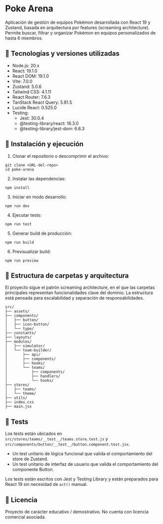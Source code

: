 # Poke Arena

Aplicación de gestión de equipos Pokémon desarrollada con React 19 y Zustand, basada en arquitectura por features (screaming architecture). Permite buscar, filtrar y organizar Pokémon en equipos personalizados de hasta 6 miembros.

## 🧩 Tecnologías y versiones utilizadas

- Node.js: 20.x
- React: 19.1.0
- React DOM: 19.1.0
- Vite: 7.0.0
- Zustand: 5.0.6
- Tailwind CSS: 4.1.11
- React Router: 7.6.3
- TanStack React Query: 5.81.5
- Lucide React: 0.525.0
- Testing:
  - Jest: 30.0.4
  - @testing-library/react: 16.3.0
  - @testing-library/jest-dom: 6.6.3

## 🚀 Instalación y ejecución

1. Clonar el repositorio o descomprimir el archivo:

```
git clone <URL-del-repo>
cd poke-arena
```

2. Instalar las dependencias:

```
npm install
```

3. Iniciar en modo desarrollo:

```
npm run dev
```

4. Ejecutar tests:

```
npm run test
```

5. Generar build de producción:

```
npm run build
```

6. Previsualizar build:

```
npm run preview
```

## 📁 Estructura de carpetas y arquitectura

El proyecto sigue el patrón screaming architecture, en el que las carpetas principales representan funcionalidades clave del dominio. La estructura está pensada para escalabilidad y separación de responsabilidades.

```
src/
├── assets/
├── components/
│   ├── button/
│   ├── icon-button/
│   └── type/
├── constants/
├── layouts/
├── modules/
│   ├── simulator/
│   └── team-builder/
│       ├── api/
│       ├── components/
│       ├── hooks/
│       └── teams/
│           ├── components/
│           ├── handlers/
│           └── hooks/
├── stores/
│   ├── teams/
│   └── theme/
├── utils/
├── index.css
├── main.jsx
```

## 🧪 Tests

Los tests están ubicados en `src/stores/teams/__test__/teams.store.test.js` y `src/components/button/__test__/button.component.test.jsx`.

- Un test unitario de lógica funcional que valida el comportamiento del store de Zustand.
- Un test unitario de interfaz de usuario que valida el comportamiento del componente Button.

Los tests están escritos con Jest y Testing Library y están preparados para React 19 sin necesidad de `act()` manual.

## 📄 Licencia

Proyecto de carácter educativo / demostrativo. No cuenta con licencia comercial asociada.
